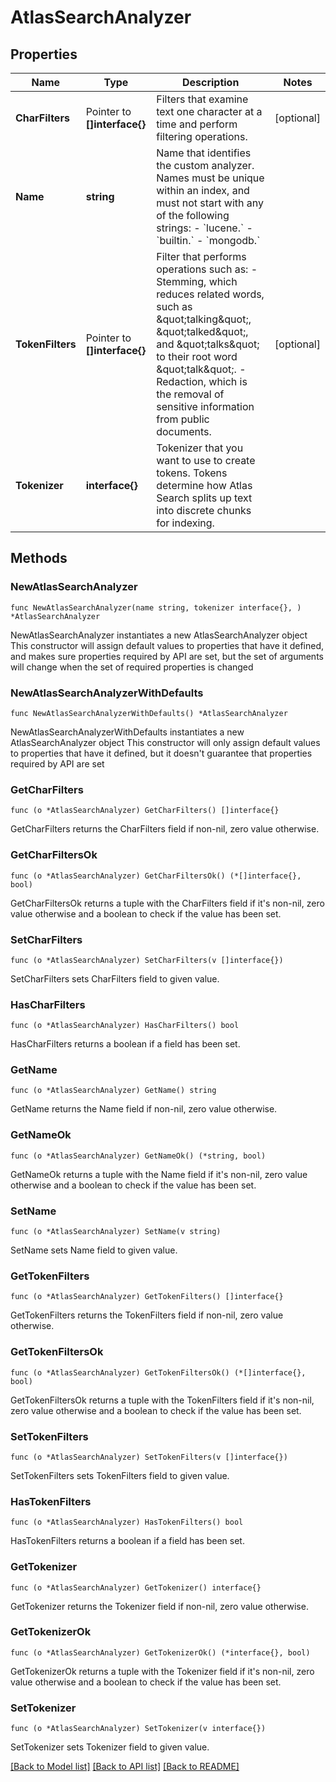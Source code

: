# AtlasSearchAnalyzer

## Properties

Name | Type | Description | Notes
------------ | ------------- | ------------- | -------------
**CharFilters** | Pointer to **[]interface{}** | Filters that examine text one character at a time and perform filtering operations. | [optional] 
**Name** | **string** | Name that identifies the custom analyzer. Names must be unique within an index, and must not start with any of the following strings: - &#x60;lucene.&#x60; - &#x60;builtin.&#x60; - &#x60;mongodb.&#x60; | 
**TokenFilters** | Pointer to **[]interface{}** | Filter that performs operations such as:  - Stemming, which reduces related words, such as \&quot;talking\&quot;, \&quot;talked\&quot;, and \&quot;talks\&quot; to their root word \&quot;talk\&quot;.  - Redaction, which is the removal of sensitive information from public documents. | [optional] 
**Tokenizer** | **interface{}** | Tokenizer that you want to use to create tokens. Tokens determine how Atlas Search splits up text into discrete chunks for indexing. | 

## Methods

### NewAtlasSearchAnalyzer

`func NewAtlasSearchAnalyzer(name string, tokenizer interface{}, ) *AtlasSearchAnalyzer`

NewAtlasSearchAnalyzer instantiates a new AtlasSearchAnalyzer object
This constructor will assign default values to properties that have it defined,
and makes sure properties required by API are set, but the set of arguments
will change when the set of required properties is changed

### NewAtlasSearchAnalyzerWithDefaults

`func NewAtlasSearchAnalyzerWithDefaults() *AtlasSearchAnalyzer`

NewAtlasSearchAnalyzerWithDefaults instantiates a new AtlasSearchAnalyzer object
This constructor will only assign default values to properties that have it defined,
but it doesn't guarantee that properties required by API are set

### GetCharFilters

`func (o *AtlasSearchAnalyzer) GetCharFilters() []interface{}`

GetCharFilters returns the CharFilters field if non-nil, zero value otherwise.

### GetCharFiltersOk

`func (o *AtlasSearchAnalyzer) GetCharFiltersOk() (*[]interface{}, bool)`

GetCharFiltersOk returns a tuple with the CharFilters field if it's non-nil, zero value otherwise
and a boolean to check if the value has been set.

### SetCharFilters

`func (o *AtlasSearchAnalyzer) SetCharFilters(v []interface{})`

SetCharFilters sets CharFilters field to given value.

### HasCharFilters

`func (o *AtlasSearchAnalyzer) HasCharFilters() bool`

HasCharFilters returns a boolean if a field has been set.
### GetName

`func (o *AtlasSearchAnalyzer) GetName() string`

GetName returns the Name field if non-nil, zero value otherwise.

### GetNameOk

`func (o *AtlasSearchAnalyzer) GetNameOk() (*string, bool)`

GetNameOk returns a tuple with the Name field if it's non-nil, zero value otherwise
and a boolean to check if the value has been set.

### SetName

`func (o *AtlasSearchAnalyzer) SetName(v string)`

SetName sets Name field to given value.

### GetTokenFilters

`func (o *AtlasSearchAnalyzer) GetTokenFilters() []interface{}`

GetTokenFilters returns the TokenFilters field if non-nil, zero value otherwise.

### GetTokenFiltersOk

`func (o *AtlasSearchAnalyzer) GetTokenFiltersOk() (*[]interface{}, bool)`

GetTokenFiltersOk returns a tuple with the TokenFilters field if it's non-nil, zero value otherwise
and a boolean to check if the value has been set.

### SetTokenFilters

`func (o *AtlasSearchAnalyzer) SetTokenFilters(v []interface{})`

SetTokenFilters sets TokenFilters field to given value.

### HasTokenFilters

`func (o *AtlasSearchAnalyzer) HasTokenFilters() bool`

HasTokenFilters returns a boolean if a field has been set.
### GetTokenizer

`func (o *AtlasSearchAnalyzer) GetTokenizer() interface{}`

GetTokenizer returns the Tokenizer field if non-nil, zero value otherwise.

### GetTokenizerOk

`func (o *AtlasSearchAnalyzer) GetTokenizerOk() (*interface{}, bool)`

GetTokenizerOk returns a tuple with the Tokenizer field if it's non-nil, zero value otherwise
and a boolean to check if the value has been set.

### SetTokenizer

`func (o *AtlasSearchAnalyzer) SetTokenizer(v interface{})`

SetTokenizer sets Tokenizer field to given value.


[[Back to Model list]](../README.md#documentation-for-models) [[Back to API list]](../README.md#documentation-for-api-endpoints) [[Back to README]](../README.md)



